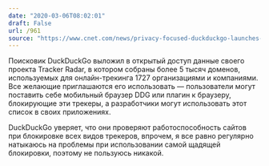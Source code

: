 ```yaml
---
date: "2020-03-06T08:02:01"
draft: False
url: /961
source: "https://www.cnet.com/news/privacy-focused-duckduckgo-launches-new-effort-to-block-online-tracking/"
---
```


Поисковик DuckDuckGo выложил в открытый доступ данные своего проекта Tracker Radar, в котором собраны более 5 тысяч доменов, используемых для онлайн-трекинга 1727 организациями и компаниями. Все желающие приглашаются его использовать — пользователи могут поставить себе мобильный браузер DDG или плагин к браузеру, блокирующие эти трекеры, а разработчики могут использовать этот список в своих приложениях.

DuckDuckGo уверяет, что они проверяют работоспособность сайтов при блокировке всех видов трекеров, впрочем, я все равно регулярно натыкаюсь на проблемы при использовании самой щадящей блокировки, поэтому не пользуюсь никакой.
